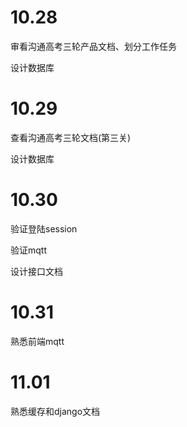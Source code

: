 # 10.28

审看沟通高考三轮产品文档、划分工作任务

设计数据库

# 10.29

查看沟通高考三轮文档(第三关)

设计数据库

# 10.30

验证登陆session

验证mqtt

设计接口文档

# 10.31

熟悉前端mqtt

# 11.01

熟悉缓存和django文档